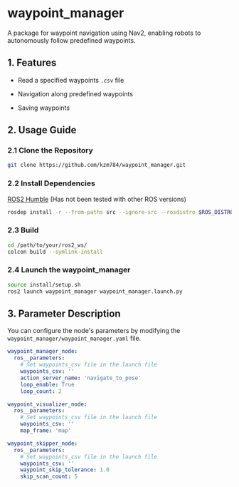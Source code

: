
# waypoint_manager

A package for waypoint navigation using Nav2, enabling robots to autonomously follow predefined waypoints.

## 1. Features

- Read a specified waypoints `.csv` file

- Navigation along predefined waypoints

- Saving waypoints

## 2. Usage Guide

### 2.1 Clone the Repository

  ```sh
  git clone https://github.com/kzm784/waypoint_manager.git
  ```

### 2.2 Install Dependencies

[ROS2 Humble](https://docs.ros.org/en/humble/Installation.html) (Has not been tested with other ROS versions)

```sh
rosdep install -r --from-paths src --ignore-src --rosdistro $ROS_DISTRO -y
```

### 2.3 Build

```sh
cd /path/to/your/ros2_ws/
colcon build --symlink-install
```

### 2.4 Launch the waypoint_manager 

```sh
source install/setup.sh
ros2 launch waypoint_manager waypoint_manager.launch.py
```

## 3. Parameter Description

You can configure the node's parameters by modifying the `waypoint_manager/waypoint_manager.yaml` file.

  ```yaml
  waypoint_manager_node:
    ros__parameters:
      # Set waypoints_csv file in the launch file
      waypoints_csv: ''
      action_server_name: 'navigate_to_pose'
      loop_enable: True
      loop_count: 2
  
  waypoint_visualizer_node:
    ros__parameters:
      # Set waypoints_csv file in the launch file
      waypoints_csv: ''
      map_frame: 'map'
  
  waypoint_skipper_node:
    ros__parameters:
      # Set waypoints_csv file in the launch file
      waypoints_csv: ''
      waypoint_skip_tolerance: 1.0
      skip_scan_count: 5
  ```
